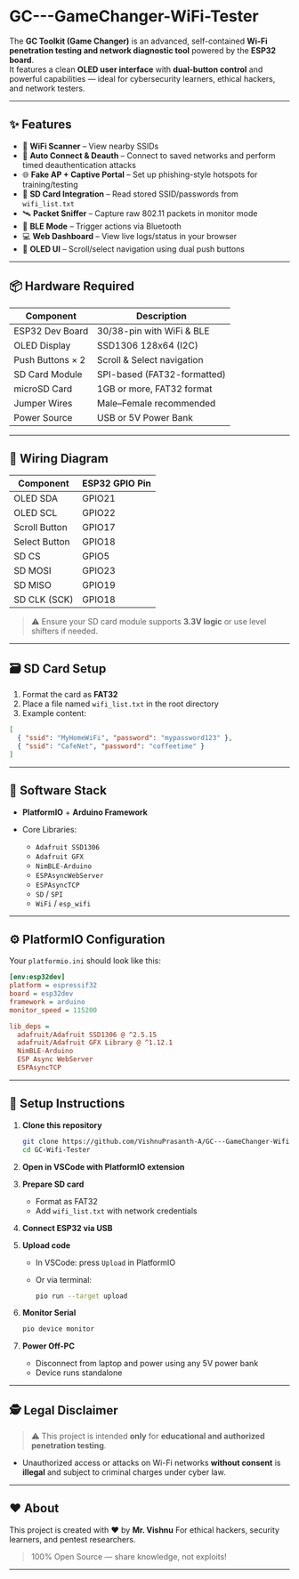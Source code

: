 # GC---GameChanger-WiFi-Tester

The **GC Toolkit (Game Changer)** is an advanced, self-contained **Wi-Fi penetration testing and network diagnostic tool** powered by the **ESP32 board**.  
It features a clean **OLED user interface** with **dual-button control** and powerful capabilities — ideal for cybersecurity learners, ethical hackers, and network testers.

---

## ✨ Features

- 📡 **WiFi Scanner** – View nearby SSIDs
- 🔐 **Auto Connect & Deauth** – Connect to saved networks and perform timed deauthentication attacks
- 🌐 **Fake AP + Captive Portal** – Set up phishing-style hotspots for training/testing
- 📁 **SD Card Integration** – Read stored SSID/passwords from `wifi_list.txt`
- 🛰 **Packet Sniffer** – Capture raw 802.11 packets in monitor mode
- 📲 **BLE Mode** – Trigger actions via Bluetooth
- 💻 **Web Dashboard** – View live logs/status in your browser
- 🧠 **OLED UI** – Scroll/select navigation using dual push buttons

---

## 📦 Hardware Required

| Component           | Description                  |
|--------------------|------------------------------|
| ESP32 Dev Board     | 30/38-pin with WiFi & BLE     |
| OLED Display        | SSD1306 128x64 (I2C)          |
| Push Buttons × 2    | Scroll & Select navigation    |
| SD Card Module      | SPI-based (FAT32-formatted)   |
| microSD Card        | 1GB or more, FAT32 format     |
| Jumper Wires        | Male–Female recommended       |
| Power Source        | USB or 5V Power Bank          |

---

## 🔌 Wiring Diagram

| Component     | ESP32 GPIO Pin |
|---------------|----------------|
| OLED SDA      | GPIO21         |
| OLED SCL      | GPIO22         |
| Scroll Button | GPIO17         |
| Select Button | GPIO18         |
| SD CS         | GPIO5          |
| SD MOSI       | GPIO23         |
| SD MISO       | GPIO19         |
| SD CLK (SCK)  | GPIO18         |

> ⚠️ Ensure your SD card module supports **3.3V logic** or use level shifters if needed.

---

## 🗃️ SD Card Setup

1. Format the card as **FAT32**
2. Place a file named `wifi_list.txt` in the root directory
3. Example content:

```json
[
  { "ssid": "MyHomeWiFi", "password": "mypassword123" },
  { "ssid": "CafeNet", "password": "coffeetime" }
]
````

---

## 🧠 Software Stack

* **PlatformIO** + **Arduino Framework**
* Core Libraries:

  * `Adafruit SSD1306`
  * `Adafruit GFX`
  * `NimBLE-Arduino`
  * `ESPAsyncWebServer`
  * `ESPAsyncTCP`
  * `SD` / `SPI`
  * `WiFi` / `esp_wifi`

---

## ⚙️ PlatformIO Configuration

Your `platformio.ini` should look like this:

```ini
[env:esp32dev]
platform = espressif32
board = esp32dev
framework = arduino
monitor_speed = 115200

lib_deps =
  adafruit/Adafruit SSD1306 @ ^2.5.15
  adafruit/Adafruit GFX Library @ ^1.12.1
  NimBLE-Arduino
  ESP Async WebServer
  ESPAsyncTCP
```

---

## 🚀 Setup Instructions

1. **Clone this repository**

   ```bash
   git clone https://github.com/VishnuPrasanth-A/GC---GameChanger-Wifi-Tester.git
   cd GC-Wifi-Tester
   ```

2. **Open in VSCode with PlatformIO extension**

3. **Prepare SD card**

   * Format as FAT32
   * Add `wifi_list.txt` with network credentials

4. **Connect ESP32 via USB**

5. **Upload code**

   * In VSCode: press `Upload` in PlatformIO
   * Or via terminal:

     ```bash
     pio run --target upload
     ```

6. **Monitor Serial**

   ```bash
   pio device monitor
   ```

7. **Power Off-PC**

   * Disconnect from laptop and power using any 5V power bank
   * Device runs standalone

---

## 🕵️ Legal Disclaimer

> ⚠️ This project is intended **only** for **educational and authorized penetration testing**.

* Unauthorized access or attacks on Wi-Fi networks **without consent** is **illegal** and subject to criminal charges under cyber law.

---

## ❤️ About

This project is created with ❤️ by **Mr. Vishnu**
For ethical hackers, security learners, and pentest researchers.

> 100% Open Source — share knowledge, not exploits!

---
